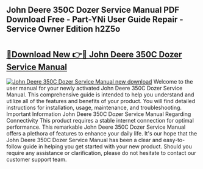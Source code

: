 ## John Deere 350C Dozer Service Manual PDF Download Free - Part-YNi User Guide Repair - Service Owner Edition h2Z5o

# <h2><a href="http://bc95209.oget.top/?id=John+Deere+350C+Dozer+Service+Manual">🔗Download New 👉🔴 John Deere 350C Dozer Service Manual</a></h2>

[![John Deere 350C Dozer Service Manual new download](https://i.imgur.com/5g1atiW.png)](http://bc95209.oget.top/?id=John+Deere+350C+Dozer+Service+Manual)
Welcome to the user manual for your newly activated John Deere 350C Dozer Service Manual. This comprehensive guide is intended to help you understand and utilize all of the features and benefits of your product. You will find detailed instructions for installation, usage, maintenance, and troubleshooting. Important Information John Deere 350C Dozer Service Manual Regarding Connectivity This product requires a stable internet connection for optimal performance. This remarkable John Deere 350C Dozer Service Manual offers a plethora of features to enhance your daily life. It's our hope that the John Deere 350C Dozer Service Manual has been a clear and easy-to-follow guide in helping you get started with your new product. Should you require any assistance or clarification, please do not hesitate to contact our customer support team.
